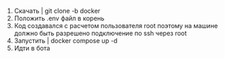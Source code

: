 1) Скачать | git clone -b docker
2) Положить .env файл в корень
3) Код создавался с расчетом пользователя root поэтому на машине должно быть разрешено подключение по ssh через root
4) Запустить | docker compose up -d
5) Идти в бота

